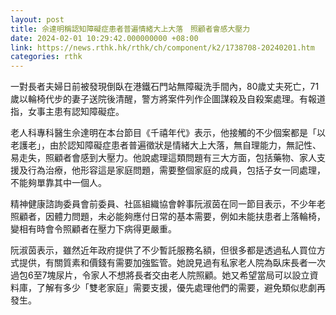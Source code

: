 ```yaml
---
layout: post
title: 佘達明稱認知障礙症患者普遍情緒大上大落　照顧者會感大壓力
date: 2024-02-01 10:29:42.000000000 +08:00
link: https://news.rthk.hk/rthk/ch/component/k2/1738708-20240201.htm
categories: rthk
---
```


一對長者夫婦日前被發現倒臥在港鐵石門站無障礙洗手間內，80歲丈夫死亡，71歲以輪椅代步的妻子送院後清醒，警方將案件列作企圖謀殺及自殺案處理。有報道指，女事主患有認知障礙症。

老人科專科醫生佘達明在本台節目《千禧年代》表示，他接觸的不少個案都是「以老護老」，由於認知障礙症患者普遍徵狀是情緒大上大落，無自理能力，無記性、易走失，照顧者會感到大壓力。他說處理這類問題有三大方面，包括藥物、家人支援及行為治療，他形容這是家庭問題，需要整個家庭的成員，包括子女一同處理，不能夠單靠其中一個人。

精神健康諮詢委員會前委員、社區組織協會幹事阮淑茵在同一節目表示，不少年老照顧者，因體力問題，未必能夠應付日常的基本需要，例如未能扶患者上落輪椅，變相有時會令照顧者在壓力下病得更嚴重。 

阮淑茵表示，雖然近年政府提供了不少暫託服務名額，但很多都是透過私人買位方式提供，有關質素和價錢有需要加強監管。她說見過有私家老人院為臥床長者一次過包6至7塊尿片，令家人不想將長者交由老人院照顧。她又希望當局可以設立資料庫，了解有多少「雙老家庭」需要支援，優先處理他們的需要，避免類似悲劇再發生。
